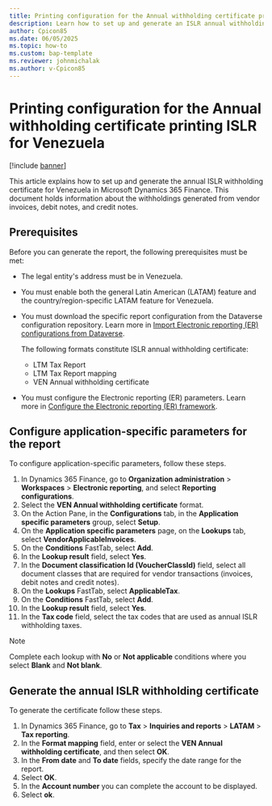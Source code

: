 ```yaml
---
title: Printing configuration for the Annual withholding certificate printing ISLR for Venezuela 
description: Learn how to set up and generate an ISLR annual withholding certificate for Venezuela.
author: Cpicon85
ms.date: 06/05/2025
ms.topic: how-to
ms.custom: bap-template
ms.reviewer: johnmichalak
ms.author: v-Cpicon85
---
```


# Printing configuration for the  Annual withholding certificate printing ISLR for Venezuela 

[!include [banner](../../includes/banner.md)]

This article explains how to set up and generate the annual ISLR withholding certificate for Venezuela in Microsoft Dynamics 365 Finance.
This document holds information about the withholdings generated from vendor invoices, debit notes, and credit notes.

## Prerequisites

Before you can generate the report, the following prerequisites must be met:

- The legal entity's address must be in Venezuela.
- You must enable both the general Latin American (LATAM) feature and the country/region-specific LATAM feature for Venezuela.
- You must download the specific report configuration from the Dataverse configuration repository. Learn more in [Import Electronic reporting (ER) configurations from Dataverse](gsw-import-er-config-dataverse.md).

    The following formats constitute ISLR annual withholding certificate:
    - LTM Tax Report
    - LTM Tax Report mapping
    - VEN Annual withholding certificate
  
- You must configure the Electronic reporting (ER) parameters. Learn more in [Configure the Electronic reporting (ER) framework](electronic-reporting-er-configure-parameters.md).

## Configure application-specific parameters for the report 

To configure application-specific parameters, follow these steps.

1. In Dynamics 365 Finance, go to **Organization administration** \> **Workspaces** \> **Electronic reporting**, and select **Reporting configurations**.
2. Select the **VEN Annual withholding certificate** format.
3. On the Action Pane, in the **Configurations** tab, in the **Application specific parameters** group, select **Setup**.
4. On the **Application specific parameters** page, on the **Lookups** tab, select **VendorApplicableInvoices**.
5. On the **Conditions** FastTab, select **Add**.
6. In the **Lookup result** field, select **Yes**.
7. In the **Document classification Id (VoucherClassId)** field, select all document classes that are required for vendor transactions (invoices, debit notes and credit notes).
8. On the **Lookups** FastTab, select **ApplicableTax**.
9. On the **Conditions** FastTab, select **Add**.
10. In the **Lookup result** field, select **Yes**.
11. In the **Tax code** field, select the tax codes that are used as annual ISLR withholding taxes.

> [!NOTE]
> Complete each lookup with **No** or **Not applicable** conditions where you select **Blank** and **Not blank**.

## Generate the annual ISLR withholding certificate

To generate the certificate follow these steps.

1. In Dynamics 365 Finance, go to **Tax** \> **Inquiries and reports** \> **LATAM** \> **Tax reporting**.
2. In the **Format mapping** field, enter or select the **VEN Annual withholding certificate**, and then select **OK**.
3. In the **From date** and **To date** fields, specify the date range for the report.
4. Select **OK**.
5. In the **Account number** you can complete the account to be displayed.
6. Select **ok**.
